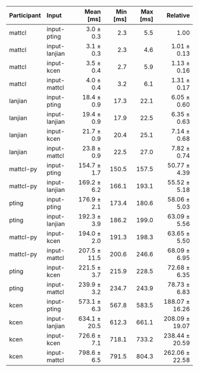 | Participant | Input | Mean [ms] | Min [ms] | Max [ms] | Relative |
|:---|:---|---:|---:|---:|---:|
| mattcl | input-pting | 3.0 ± 0.3 | 2.3 | 5.5 | 1.00 |
| mattcl | input-lanjian | 3.1 ± 0.3 | 2.3 | 4.6 | 1.01 ± 0.13 |
| mattcl | input-kcen | 3.5 ± 0.4 | 2.7 | 5.9 | 1.13 ± 0.16 |
| mattcl | input-mattcl | 4.0 ± 0.4 | 3.2 | 6.1 | 1.31 ± 0.17 |
| lanjian | input-pting | 18.4 ± 0.9 | 17.3 | 22.1 | 6.05 ± 0.60 |
| lanjian | input-lanjian | 19.4 ± 0.9 | 17.9 | 22.5 | 6.35 ± 0.63 |
| lanjian | input-kcen | 21.7 ± 0.9 | 20.4 | 25.1 | 7.14 ± 0.68 |
| lanjian | input-mattcl | 23.8 ± 0.9 | 22.5 | 27.0 | 7.82 ± 0.74 |
| mattcl-py | input-pting | 154.7 ± 1.7 | 150.5 | 157.5 | 50.77 ± 4.39 |
| mattcl-py | input-lanjian | 169.2 ± 6.2 | 166.1 | 193.1 | 55.52 ± 5.18 |
| pting | input-pting | 176.9 ± 2.1 | 173.4 | 180.6 | 58.06 ± 5.03 |
| pting | input-lanjian | 192.3 ± 3.9 | 186.2 | 199.0 | 63.09 ± 5.56 |
| mattcl-py | input-kcen | 194.0 ± 2.0 | 191.3 | 198.3 | 63.65 ± 5.50 |
| mattcl-py | input-mattcl | 207.5 ± 11.5 | 200.6 | 246.6 | 68.09 ± 6.95 |
| pting | input-kcen | 221.5 ± 3.7 | 215.9 | 228.5 | 72.68 ± 6.35 |
| pting | input-mattcl | 239.9 ± 3.2 | 234.7 | 243.9 | 78.73 ± 6.83 |
| kcen | input-pting | 573.1 ± 6.3 | 567.8 | 583.5 | 188.07 ± 16.26 |
| kcen | input-lanjian | 634.1 ± 20.5 | 612.3 | 661.1 | 208.09 ± 19.07 |
| kcen | input-kcen | 726.6 ± 7.1 | 718.1 | 733.2 | 238.44 ± 20.59 |
| kcen | input-mattcl | 798.6 ± 6.5 | 791.5 | 804.3 | 262.06 ± 22.58 |
